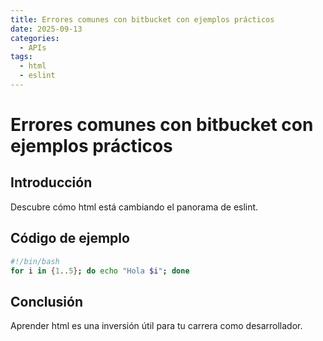 ```yaml
---
title: Errores comunes con bitbucket con ejemplos prácticos
date: 2025-09-13
categories:
  - APIs
tags:
  - html
  - eslint
---
```


# Errores comunes con bitbucket con ejemplos prácticos

## Introducción

Descubre cómo html está cambiando el panorama de eslint.

## Código de ejemplo

```bash
#!/bin/bash
for i in {1..5}; do echo "Hola $i"; done
```

## Conclusión

Aprender html es una inversión útil para tu carrera como desarrollador.